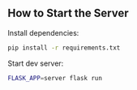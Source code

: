 ## How to Start the Server

Install dependencies:

```bash
pip install -r requirements.txt
```

Start dev server:

```bash
FLASK_APP=server flask run
```
